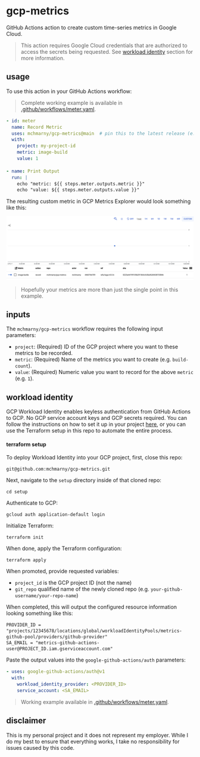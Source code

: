 # gcp-metrics

GitHub Actions action to create custom time-series metrics in Google Cloud.

> This action requires Google Cloud credentials that are authorized to access the secrets being requested. See [workload identity](#workload-identity) section for more information.

## usage

To use this action in your GitHub Actions workflow: 

> Complete working example is available in [.github/workflows/meter.yaml](.github/workflows/meter.yaml).

```yaml
- id: meter
  name: Record Metric
  uses: mchmarny/gcp-metrics@main  # pin this to the latest release (e.g. v0.1.0)
  with:
    project: my-project-id
    metric: image-build
    value: 1

- name: Print Output
  run: |
    echo "metric: ${{ steps.meter.outputs.metric }}"
    echo "value: ${{ steps.meter.outputs.value }}"
```

The resulting custom metric in GCP Metrics Explorer would look something like this:

![](images/metric.png)

> Hopefully your metrics are more than just the single point in this example. 

## inputs

The `mchmarny/gcp-metrics` workflow requires the following input parameters:

* `project`: (Required) ID of the GCP project where you want to these metrics to be recorded.
* `metric`: (Required) Name of the metrics you want to create (e.g. `build-count`).
* `value`: (Required) Numeric value you want to record for the above `metric` (e.g. `1`).

## workload identity 

GCP Workload Identity enables keyless authentication from GitHub Actions to GCP. No GCP service account keys and GCP secrets required. You can follow the instructions on how to set it up in your project [here](https://cloud.google.com/blog/products/identity-security/enabling-keyless-authentication-from-github-actions), or you can use the Terraform setup in this repo to automate the entire process.

#### terraform setup
  
To deploy Workload Identity into your GCP project, first, close this repo:

```shell
git@github.com:mchmarny/gcp-metrics.git
```

Next, navigate to the `setup` directory inside of that cloned repo:

```shell
cd setup
```

Authenticate to GCP:

```shell
gcloud auth application-default login
```

Initialize Terraform: 

```shell
terraform init
```

When done, apply the Terraform configuration:

```shell
terraform apply
```

When promoted, provide requested variables:

* `project_id` is the GCP project ID (not the name)
* `git_repo` qualified name of the newly cloned repo (e.g. `your-github-username/your-repo-name`)

When completed, this will output the configured resource information looking something like this:

```shell
PROVIDER_ID = "projects/12345678/locations/global/workloadIdentityPools/metrics-github-pool/providers/github-provider"
SA_EMAIL = "metrics-github-actions-user@PROJECT_ID.iam.gserviceaccount.com"
```

Paste the output values into the `google-github-actions/auth` parameters:

```yaml
- uses: google-github-actions/auth@v1
  with:
    workload_identity_provider: <PROVIDER_ID>
    service_account: <SA_EMAIL>
```

> Working example available in [.github/workflows/meter.yaml](.github/workflows/meter.yaml).

## disclaimer

This is my personal project and it does not represent my employer. While I do my best to ensure that everything works, I take no responsibility for issues caused by this code.